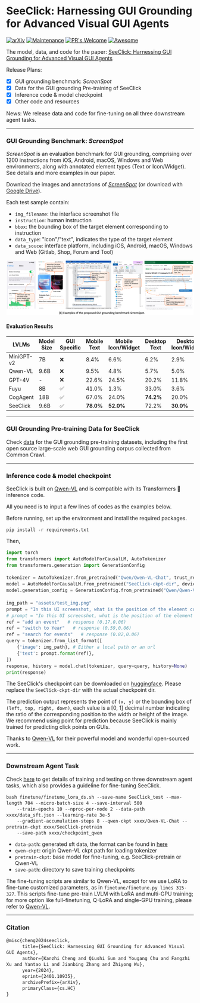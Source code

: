 # SeeClick: Harnessing GUI Grounding for Advanced Visual GUI Agents

[![arXiv](https://img.shields.io/badge/arXiv-2401.10935-b31b1b.svg)](https://arxiv.org/abs/2401.10935) 
[![Maintenance](https://img.shields.io/badge/Maintained%3F-yes-green.svg)](https://GitHub.com/Naereen/StrapDown.js/graphs/commit-activity) 
[![PR's Welcome](https://img.shields.io/badge/PRs-welcome-brightgreen.svg?style=flat)](http://makeapullrequest.com)
[![Awesome](https://awesome.re/badge.svg)](https://awesome.re)

The model, data, and code for the paper: [SeeClick: Harnessing GUI Grounding for Advanced Visual GUI Agents](https://arxiv.org/abs/2401.10935)

Release Plans:

- [x] GUI grounding benchmark: *ScreenSpot*
- [x] Data for the GUI grounding Pre-training of SeeClick
- [x] Inference code & model checkpoint
- [x] Other code and resources

News: We release data and code for fine-tuning on all three downstream agent tasks.

***
### GUI Grounding Benchmark: *ScreenSpot*

*ScreenSpot* is an evaluation benchmark for GUI grounding, comprising over 1200 instructions from iOS, Android, macOS, Windows and Web environments, along with annotated element types (Text or Icon/Widget). See details and more examples in our paper.

Download the images and annotations of [*ScreenSpot*](https://box.nju.edu.cn/d/5b8892c1901c4dbeb715/) (or download with [Google Drive](https://drive.google.com/drive/folders/1FuFT05yXOV_QxhwYft85YTLOgaIYm_fS?usp=sharing)). 

Each test sample contain: 
* `img_filename`: the interface screenshot file
* `instruction`: human instruction
* `bbox`: the bounding box of the target element corresponding to instruction
* `data_type`: "icon"/"text", indicates the type of the target element
* `data_souce`: interface platform, including iOS, Android, macOS, Windows and Web (Gitlab, Shop, Forum and Tool)

![Examples of *ScreenSpot*](assets/screenspot.png)

#### Evaluation Results

| LVLMs      | Model Size | GUI Specific | Mobile Text | Mobile Icon/Widget | Desktop Text | Desktop Icon/Widget | Web Text | Web Icon/Widget | Average |
|------------|------------|--------------|-------------|--------------------|--------------|---------------------|----------|-----------------|---------|
| MiniGPT-v2 | 7B         | ❌            | 8.4%        | 6.6%               | 6.2%         | 2.9%                | 6.5%     | 3.4%            | 5.7%    |
| Qwen-VL    | 9.6B       | ❌            | 9.5%        | 4.8%               | 5.7%         | 5.0%                | 3.5%     | 2.4%            | 5.2%    |
| GPT-4V     | -          | ❌            | 22.6%       | 24.5%              | 20.2%        | 11.8%               | 9.2%     | 8.8%            | 16.2%   |
| Fuyu       | 8B         | ✅            | 41.0%       | 1.3%               | 33.0%        | 3.6%                | 33.9%    | 4.4%            | 19.5%   |
| CogAgent   | 18B        | ✅            | 67.0%       | 24.0%              | **74.2%**    | 20.0%               | **70.4%**| 28.6%           | 47.4%   |
| SeeClick       | 9.6B       | ✅            | **78.0%**   | **52.0%**          | 72.2%        | **30.0%**           | 55.7%    | **32.5%**       | **53.4%**|


<!-- ![Results on *ScreenSpot*](assets/screenspot_result.png) -->

***
### GUI Grounding Pre-training Data for SeeClick
Check [data](readme_data.md) for the GUI grounding pre-training datasets,
including the first open source large-scale web GUI grounding corpus collected from Common Crawl.

***
### Inference code & model checkpoint
SeeClick is built on [Qwen-VL](https://github.com/QwenLM/Qwen-VL) and is compatible with its Transformers 🤗 inference code.

All you need is to input a few lines of codes as the examples below.

Before running, set up the environment and install the required packages.
```angular2html
pip install -r requirements.txt
```
Then,
```python
import torch
from transformers import AutoModelForCausalLM, AutoTokenizer
from transformers.generation import GenerationConfig

tokenizer = AutoTokenizer.from_pretrained("Qwen/Qwen-VL-Chat", trust_remote_code=True)
model = AutoModelForCausalLM.from_pretrained("SeeClick-ckpt-dir", device_map="cuda", trust_remote_code=True, bf16=True).eval()
model.generation_config = GenerationConfig.from_pretrained("Qwen/Qwen-VL-Chat", trust_remote_code=True)

img_path = "assets/test_img.png"
prompt = "In this UI screenshot, what is the position of the element corresponding to the command \"{}\" (with point)?"
# prompt = "In this UI screenshot, what is the position of the element corresponding to the command \"{}\" (with bbox)?"  # Use this prompt for generating bounding box
ref = "add an event"   # response (0.17,0.06)
ref = "switch to Year"   # response (0.59,0.06)
ref = "search for events"   # response (0.82,0.06)
query = tokenizer.from_list_format([
    {'image': img_path}, # Either a local path or an url
    {'text': prompt.format(ref)},
])
response, history = model.chat(tokenizer, query=query, history=None)
print(response)
```
The SeeClick's checkpoint can be downloaded on [huggingface](https://huggingface.co/cckevinn/SeeClick/tree/main).
Please replace the `SeeClick-ckpt-dir` with the actual checkpoint dir. 

The prediction output represents the point of `(x, y)` or the bounding box of `(left, top, right, down)`,
each value is a [0, 1] decimal number indicating the ratio of the corresponding position to the width or height of the image.
We recommend using point for prediction because SeeClick is mainly trained for predicting click points on GUIs.

Thanks to [Qwen-VL](https://github.com/QwenLM/Qwen-VL) for their powerful model and wonderful open-sourced work.

***
### Downstream Agent Task
Check [here](agent_tasks/readme_agent.md) to get details of training and testing on three downstream agent tasks,
which also provides a guideline for fine-tuning SeeClick.
```
bash finetune/finetune_lora_ds.sh --save-name SeeClick_test --max-length 704 --micro-batch-size 4 --save-interval 500 
    --train-epochs 10 --nproc-per-node 2 --data-path xxxx/data_sft.json --learning-rate 3e-5 
    --gradient-accumulation-steps 8 --qwen-ckpt xxxx/Qwen-VL-Chat --pretrain-ckpt xxxx/SeeClick-pretrain
    --save-path xxxx/checkpoint_qwen
```
* `data-path`: generated sft data, the format can be found in [here](https://github.com/QwenLM/Qwen-VL#data-preparation)
* `qwen-ckpt`: origin Qwen-VL ckpt path for loading tokenizer
* `pretrain-ckpt`: base model for fine-tuning, e.g. SeeClick-pretrain or Qwen-VL
* `save-path`: directory to save training checkpoints

The fine-tuning scripts are similar to Qwen-VL, except for we use LoRA to fine-tune customized parameters, as in `finetune/finetune.py lines 315-327`.
This scripts fine-tune pre-train LVLM with LoRA and multi-GPU training; for more option like full-finetuning, Q-LoRA and single-GPU training, please
refer to [Qwen-VL](https://github.com/QwenLM/Qwen-VL/tree/master?tab=readme-ov-file#finetuning).

***
### Citation
```
@misc{cheng2024seeclick,
      title={SeeClick: Harnessing GUI Grounding for Advanced Visual GUI Agents}, 
      author={Kanzhi Cheng and Qiushi Sun and Yougang Chu and Fangzhi Xu and Yantao Li and Jianbing Zhang and Zhiyong Wu},
      year={2024},
      eprint={2401.10935},
      archivePrefix={arXiv},
      primaryClass={cs.HC}
}
```
